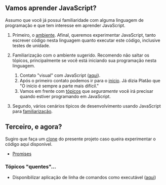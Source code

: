 ## Vamos aprender JavaScript?

Assumo que você já possui familiaridade com alguma linguagem de programação e que tem interesse em aprender JavaScript.

1. Primeiro, o [ambiente](documentos/ambiente.md). Afinal, queremos experimentar JavaScript, tanto escrever código nesta linguagem quanto executar este código, inclusive testes de unidade.
1. Familiarização com o ambiente sugerido. Recomendo não saltar os tópicos, principalmente se você está iniciando sua programação nesta linguagem.
    1. Contato "visual" com JavaScript ([aqui](./topicos/primeiro)). 
    1. Após o primeiro contato podemos ir para o [início](./topicos/inicio). Já dizia Platão que "O início é sempre a parte mais difícil."
    1. Vamos em frente com [tópicos](./topicos/ambientacao) que *seguramente* você irá precisar quando estiver programando em JavaScript. 


1. Segundo, vários cenários típicos de desenvolvimento usando JavaScript para [familiarização](documentos/familiarizar.md).


## Terceiro, e agora?
Sugiro que faça um [clone](https://asciinema.org/a/161953) do presente projeto caso queira experimentar o código aqui disponível.

- [Promises](outros/promises)

### Tópicos "quentes"...
- Disponibilizar aplicação de linha de comandos como executável ([aqui](https://www.google.com.br/amp/s/x-team.com/blog/a-guide-to-creating-a-nodejs-command/amp/))

